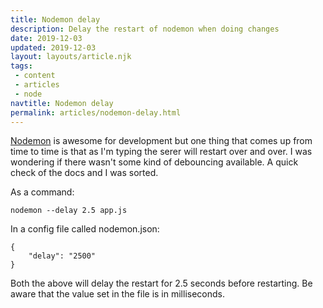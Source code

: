```yaml
---
title: Nodemon delay
description: Delay the restart of nodemon when doing changes
date: 2019-12-03
updated: 2019-12-03
layout: layouts/article.njk
tags: 
 - content
 - articles
 - node
navtitle: Nodemon delay
permalink: articles/nodemon-delay.html
---
```


[Nodemon](https://github.com/remy/nodemon) is awesome for development but one thing that comes up from time to time is that as I'm typing the serer will restart over and over. 
I was wondering if there wasn't some kind of debouncing available. A quick check of the docs and I was sorted.

As a command:
```
nodemon --delay 2.5 app.js
```

In a config file called nodemon.json:
```
{
    "delay": "2500"
}
```

Both the above will delay the restart for 2.5 seconds before restarting. Be aware that the value set in the file is in milliseconds.